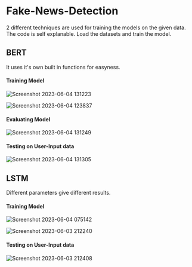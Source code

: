 # Fake-News-Detection

2 different techniques are used for training the models on the given data. The code is self explanable.
Load the datasets and train the model.

## BERT

It uses it's own built in functions for easyness.

#### Training Model

![Screenshot 2023-06-04 131223](https://github.com/Haseeeb21/Fake-News-Detection/assets/91841622/0a62315b-6c53-4a4b-90c8-996acc3df6d8)

![Screenshot 2023-06-04 123837](https://github.com/Haseeeb21/Fake-News-Detection/assets/91841622/6b92658b-6156-4cab-8552-26fcd06afb75)

#### Evaluating Model

![Screenshot 2023-06-04 131249](https://github.com/Haseeeb21/Fake-News-Detection/assets/91841622/c466494f-eff6-487a-ac68-b889ec01dd80)



#### Testing on User-Input data

![Screenshot 2023-06-04 131305](https://github.com/Haseeeb21/Fake-News-Detection/assets/91841622/f0b57ef2-39a5-4043-be30-311ae2493313)



## LSTM

Different parameters give different results.

#### Training Model

![Screenshot 2023-06-04 075142](https://github.com/Haseeeb21/Fake-News-Detection/assets/91841622/6ac988a3-a56a-40eb-ac95-116cf166a86c)

![Screenshot 2023-06-03 212240](https://github.com/Haseeeb21/Fake-News-Detection/assets/91841622/fd64599d-9370-483f-8f67-e598d0fba2c2)


#### Testing on User-Input data

![Screenshot 2023-06-03 212408](https://github.com/Haseeeb21/Fake-News-Detection/assets/91841622/d168c32a-9944-4360-aac8-943cbad5cf96)

